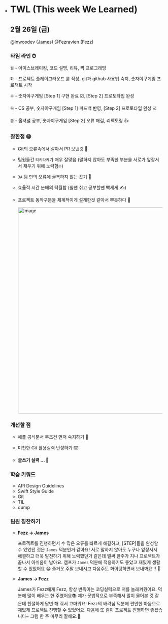 - # TWL (This week We Learned)

  ## 2월 26일 (금)
  @inwoodev (James)
  @Fezravien (Fezz)

  ### 타임 라인 ⏰

  `월` - 아이스브레이킹, 코드 설명, 리뷰, 짝 프로그래밍

  `화` - 프로젝트 플레이그라운드 룰 작성, git과 github 사용법 숙지, 숫자야구게임 프로잭트 시작

  `수` - 숫자야구게임 [Step 1] 구현 완료 ☑️,  [Step 2] 프로토타입 완성 

  `목` - CS 공부, 숫자야구게임 [Step 1] 피드백 반영,  [Step 2] 프로토타입 완성  ☑️

  `금` - 옵셔널 공부, 숫자야구게임 [Step 2] 오류 해결, 리펙토링 👍

  

  ### 잘한점 😁

  - Git의 오류속에서 살아서 PR 보낸것 🎫

  - 팀원들간 `티키타카`가 매우 잘맞음 (말하지 않아도 부족한 부분을 서로가 앞장서서 채우기 위해 노력함🔥)

  - `3A` 팀 만의 오류에 굴복하지 않는 끈기 💪

  - 효율적 시간 분배의 탁월함 (쉴땐 쉬고 공부할땐 빡세게 ✍️)

  - 프로젝트 동작구분을 체계적이게 설계한것 같아서 뿌듯하다 🥳 

    <img width="650" alt="image" src="https://user-images.githubusercontent.com/44525561/109312423-63caff00-788a-11eb-85a9-0fc628dbf0b4.png">

  ### 개선할 점

  - 애플 공식문서 무조건 먼저 숙지하기 🔖

  - 미천한 Git 활용실력 반성하기 ⌨️

  - **글쓰기 실력 ... 📝**

    

  ### 학습 키워드

  - API Design Guidelines
  - Swift Style Guide
  - Git
  - TIL
  - dump

  

  ### 팀원 칭찬하기

  - **Fezz -> James** 

    프로젝트를 진행하면서 수 많은 오류를 빠르게 해결하고, [STEP]들을 완성할 수 있었던 것은 `James` 덕분인거 같아요! 서로 말하지 않아도 누구나 앞장서서 해결하고 더욱 발전하기 위해 노력했던거 같은데 벌써 한주가 지나 프로젝트가 끝나서 아쉬움이 남아요. 캠프가 `James` 덕분에 적응하기도 좋았고 재밌게 생활할 수 있었어요 😁 즐거운 주말 보내시고 다음주도 화이팅하면서 보내봐요 !! 🤩

  - **James -> Fezz**

    James가 Fezz에게  Fezz, 항상 번뜩이는 코딩실력으로 저를 놀래켜줬어요. 덕분에 많이 배우는 한 주였어요📚 제가 문법적으로 부족해서 많이 물어본 것 같은데 친절하게 답변 해 줘서 고마워요! Fezz의 배려심 덕분에 편안한 마음으로 재밌게 프로젝트 진행할 수 있었어요. 다음에 또 같이 프로젝트 진행하면 좋겠습니다~ 그럼 한 주 마무리 잘해요.🤩